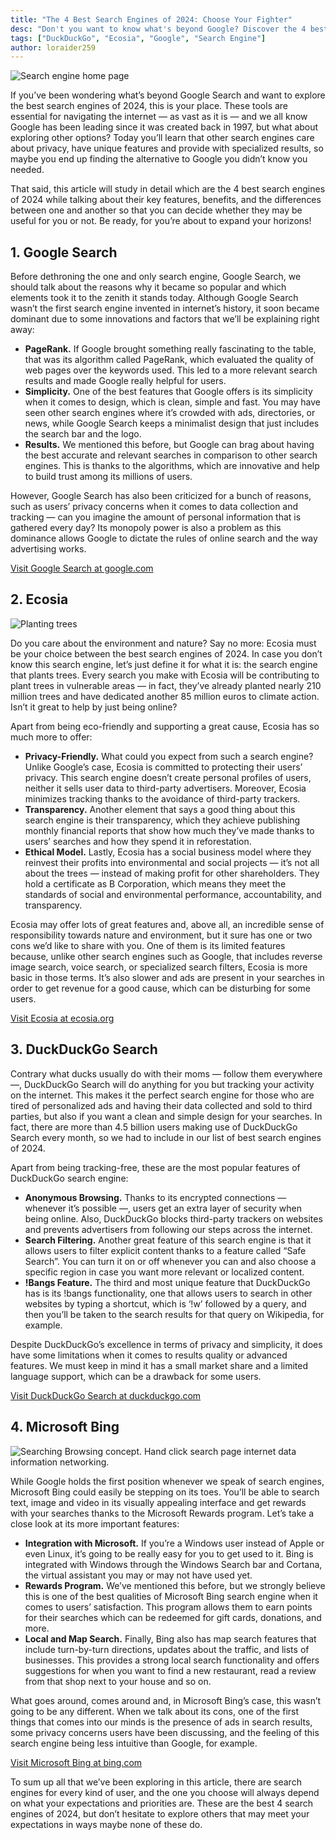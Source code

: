 ```yaml
---
title: "The 4 Best Search Engines of 2024: Choose Your Fighter"
desc: "Don't you want to know what's beyond Google? Discover the 4 best search engines of 2024 and choose your favorite."
tags: ["DuckDuckGo", "Ecosia", "Google", "Search Engine"]
author: loraider259
---
```


<img src="./search-engine-home-page.jpg" alt="Search engine home page">

If you’ve been wondering what’s beyond Google Search and want to explore the best search engines of 2024, this is your place. These tools are essential for navigating the internet — as vast as it is — and we all know Google has been leading since it was created back in 1997, but what about exploring other options? Today you’ll learn that other search engines care about privacy, have unique features and provide with specialized results, so maybe you end up finding the alternative to Google you didn’t know you needed.

That said, this article will study in detail which are the 4 best search engines of 2024 while talking about their key features, benefits, and the differences between one and another so that you can decide whether they may be useful for you or not. Be ready, for you’re about to expand your horizons!

## 1. Google Search

Before dethroning the one and only search engine, Google Search, we should talk about the reasons why it became so popular and which elements took it to the zenith it stands today. Although Google Search wasn’t the first search engine invented in internet’s history, it soon became dominant due to some innovations and factors that we’ll be explaining right away:

- **PageRank.** If Google brought something really fascinating to the table, that was its algorithm called PageRank, which evaluated the quality of web pages over the keywords used. This led to a more relevant search results and made Google really helpful for users.
- **Simplicity.** One of the best features that Google offers is its simplicity when it comes to design, which is clean, simple and fast. You may have seen other search engines where it’s crowded with ads, directories, or news, while Google Search keeps a minimalist design that just includes the search bar and the logo.
- **Results.** We mentioned this before, but Google can brag about having the best accurate and relevant searches in comparison to other search engines. This is thanks to the algorithms, which are innovative and help to build trust among its millions of users.

However, Google Search has also been criticized for a bunch of reasons, such as users’ privacy concerns when it comes to data collection and tracking — can you imagine the amount of personal information that is gathered every day? Its monopoly power is also a problem as this dominance allows Google to dictate the rules of online search and the way advertising works.

[Visit Google Search at google.com](https://www.google.com)

## 2. Ecosia

<img src="./planting-trees.jpg" alt="Planting trees">

Do you care about the environment and nature? Say no more: Ecosia must be your choice between the best search engines of 2024. In case you don’t know this search engine, let’s just define it for what it is: the search engine that plants trees. Every search you make with Ecosia will be contributing to plant trees in vulnerable areas — in fact, they’ve already planted nearly 210 million trees and have dedicated another 85 million euros to climate action. Isn’t it great to help by just being online?

Apart from being eco-friendly and supporting a great cause, Ecosia has so much more to offer:

- **Privacy-Friendly.** What could you expect from such a search engine? Unlike Google’s case, Ecosia is committed to protecting their users’ privacy. This search engine doesn’t create personal profiles of users, neither it sells user data to third-party advertisers. Moreover, Ecosia minimizes tracking thanks to the avoidance of third-party trackers.
- **Transparency.** Another element that says a good thing about this search engine is their transparency, which they achieve publishing monthly financial reports that show how much they’ve made thanks to users’ searches and how they spend it in reforestation.
- **Ethical Model.** Lastly, Ecosia has a social business model where they reinvest their profits into environmental and social projects — it’s not all about the trees — instead of making profit for other shareholders. They hold a certificate as B Corporation, which means they meet the standards of social and environmental performance, accountability, and transparency.

Ecosia may offer lots of great features and, above all, an incredible sense of responsibility towards nature and environment, but it sure has one or two cons we’d like to share with you. One of them is its limited features because, unlike other search engines such as Google, that includes reverse image search, voice search, or specialized search filters, Ecosia is more basic in those terms. It’s also slower and ads are present in your searches in order to get revenue for a good cause, which can be disturbing for some users.

[Visit Ecosia at ecosia.org](https://www.ecosia.org)

## 3. DuckDuckGo Search

Contrary what ducks usually do with their moms — follow them everywhere —, DuckDuckGo Search will do anything for you but tracking your activity on the internet. This makes it the perfect search engine for those who are tired of personalized ads and having their data collected and sold to third parties, but also if you want a clean and simple design for your searches. In fact, there are more than 4.5 billion users making use of DuckDuckGo Search every month, so we had to include in our list of best search engines of 2024.

Apart from being tracking-free, these are the most popular features of DuckDuckGo search engine:

- **Anonymous Browsing.** Thanks to its encrypted connections — whenever it’s possible —, users get an extra layer of security when being online. Also, DuckDuckGo blocks third-party trackers on websites and prevents advertisers from following our steps across the internet.
- **Search Filtering.** Another great feature of this search engine is that it allows users to filter explicit content thanks to a feature called “Safe Search”. You can turn it on or off whenever you can and also choose a specific region in case you want more relevant or localized content.
- **!Bangs Feature.** The third and most unique feature that DuckDuckGo has is its !bangs functionality, one that allows users to search in other websites by typing a shortcut, which is ‘!w’ followed by a query, and then you’ll be taken to the search results for that query on Wikipedia, for example.

Despite DuckDuckGo’s excellence in terms of privacy and simplicity, it does have some limitations when it comes to results quality or advanced features. We must keep in mind it has a small market share and a limited language support, which can be a drawback for some users.

[Visit DuckDuckGo Search at duckduckgo.com](https://duckduckgo.com)

## 4. Microsoft Bing

<img src="./searching-browsing-concept.jpg" alt="Searching Browsing concept. Hand click search page internet data information networking.">

While Google holds the first position whenever we speak of search engines, Microsoft Bing could easily be stepping on its toes. You’ll be able to search text, image and video in its visually appealing interface and get rewards with your searches thanks to the Microsoft Rewards program. Let’s take a close look at its more important features:

- **Integration with Microsoft.** If you’re a Windows user instead of Apple or even Linux, it’s going to be really easy for you to get used to it. Bing is integrated with Windows through the Windows Search bar and Cortana, the virtual assistant you may or may not have used yet.
- **Rewards Program.** We’ve mentioned this before, but we strongly believe this is one of the best qualities of Microsoft Bing search engine when it comes to users’ satisfaction. This program allows them to earn points for their searches which can be redeemed for gift cards, donations, and more.
- **Local and Map Search.** Finally, Bing also has map search features that include turn-by-turn directions, updates about the traffic, and lists of businesses. This provides a strong local search functionality and offers suggestions for when you want to find a new restaurant, read a review from that shop next to your house and so on.

What goes around, comes around and, in Microsoft Bing’s case, this wasn’t going to be any different. When we talk about its cons, one of the first things that comes into our minds is the presence of ads in search results, some privacy concerns users have been discussing, and the feeling of this search engine being less intuitive than Google, for example.

[Visit Microsoft Bing at bing.com](https://www.bing.com)

To sum up all that we’ve been exploring in this article, there are search engines for every kind of user, and the one you choose will always depend on what your expectations and priorities are. These are the best 4 search engines of 2024, but don’t hesitate to explore others that may meet your expectations in ways maybe none of these do.
